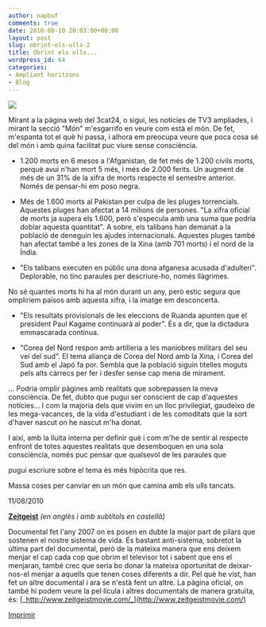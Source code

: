 ```yaml
---
author: napbuf
comments: true
date: 2010-08-10 20:03:00+00:00
layout: post
slug: obrint-els-ulls-2
title: Obrint els ulls...
wordpress_id: 64
categories:
- Ampliant horitzons
- Blog
---
```


![](https://napbuf.files.wordpress.com/2010/08/zmf.jpg)

Mirant a la pàgina web del 3cat24, o sigui, les notícies de TV3 ampliades, i mirant la secció "Món" m'esgarrifo en veure com està el món. De fet, m'espanta tot el què hi passa, i alhora em preocupa veure que poca cosa sé del món i amb quina facilitat puc viure sense consciència.



	
  * 1.200 morts en 6 mesos a l'Afganistan, de fet més de 1.200 civils morts, perquè avui n'han mort 5 més, i més de 2.000 ferits. Un augment de més de un 31% de la xifra de morts respecte el semestre anterior. Només de pensar-hi em poso negra.

	
  * Més de 1.600 morts al Pakistan per culpa de les pluges torrencials. Aquestes pluges han afectat a 14 milions de persones. "La xifra oficial de morts ja supera els 1.600, però s'especula amb una suma que podria doblar aquesta quantitat". A sobre, els talibans han demanat a la població de deneguin les ajudes internacionals.
Aquestes pluges també han afectat també a les zones de la Xina (amb 701 morts) i el nord de la Índia.

	
  * "Els talibans executen en públic una dona afganesa acusada d'adulteri". Deplorable, no tinc paraules per descriure-ho, només llàgrimes.


No sé quantes morts hi ha al món durant un any, però estic segura que ompliríem països amb aquesta xifra, i la imatge em desconcerta.

	
  * "Els resultats provisionals de les eleccions de Ruanda apunten
que el president Paul Kagame continuarà al poder". És a dir, que la dictadura emmascarada continua.



	
  * "Corea del Nord respon amb artilleria a les maniobres militars del seu veí del sud". El tema aliança de Corea del Nord amb la Xina, i Corea del Sud amb el Japó fa por. Sembla que la població siguin titelles moguts pels alts càrrecs per fer i desfer sense cap mena de mirament.


...
Podria omplir pàgines amb realitats que sobrepassen la meva consciència. De fet, dubto que pugui ser conscient de cap d'aquestes notícies... I com la majoria dels que vivim en un lloc privilegiat, gaudeixo de les mega-vacances, de la vida d'estudiant i de les comoditats que la sort d'haver nascut on he nascut m'ha donat.

I així, amb la lluita interna per definir què i com m'he de sentir al respecte enfront de totes aquestes realitats que desemboquen en una sola consciència, només puc pensar que qualsevol de les paraules que

pugui escriure sobre el tema és més hipòcrita que res.

Massa coses per canviar en un món que camina amb els ulls tancats.

11/08/2010


[**Zeitgeist**](http://video.google.com/googleplayer.swf?docid=8883910961351786332&hl=es)
_(en anglès i amb subtítols en castellà)_


Documental fet l'any 2007 on es posen en dubte la major part de pilars que sostenen el nostre sistema de vida. És bastant anti-sistema, sobretot la última part del documental, però de la mateixa manera que ens deixem menjar el cap cada cop que obrim el televisor tot i sabent que ens el menjaran, també crec que seria bo donar la mateixa oportunitat de deixar-nos-el menjar a aquells que tenen coses diferents a dir.
Pel què he vist, han fet un altre documental i ara se n'està fent un altre. La pàgina oficial, on també hi podem veure la pel·lícula i altres documentals de manera gratuïta, és: [_http://www.zeitgeistmovie.com/_](http://www.zeitgeistmovie.com/)

[Imprimir](print())
